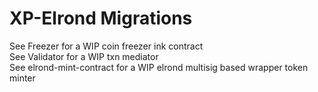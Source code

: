 # XP-Elrond Migrations

See Freezer for a WIP coin freezer ink contract \
See Validator for a WIP txn mediator \
See elrond-mint-contract for a WIP elrond multisig based wrapper token minter
